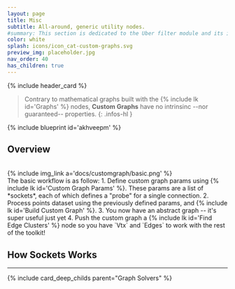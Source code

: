 ```yaml
---
layout: page
title: Misc
subtitle: All-around, generic utility nodes.
#summary: This section is dedicated to the Uber filter module and its inputs.
color: white
splash: icons/icon_cat-custom-graphs.svg
preview_img: placeholder.jpg
nav_order: 40
has_children: true
---
```


{% include header_card %}

> Contrary to mathematical graphs built with the {% include lk id='Graphs' %} nodes, **Custom Graphs** have no intrinsinc --nor guaranteed-- properties.
{: .infos-hl }

{% include blueprint id='akhveepm' %} 

## Overview
<br>
{% include img_link a='docs/customgraph/basic.png' %} 
<br>
The basic workflow is as follow:
1. Define custom graph params using {% include lk id='Custom Graph Params' %}. These params are a list of *sockets*, each of which defines a "probe" for a single connection.
2. Process points dataset using the previously defined params, and {% include lk id='Build Custom Graph' %}.
3. You now have an abstract graph -- it's super useful just yet
4. Push the custom graph a {% include lk id='Find Edge Clusters' %} node so you have `Vtx` and `Edges` to work with the rest of the toolkit!

## How Sockets Works



---
{% include card_deep_childs parent="Graph Solvers" %}
